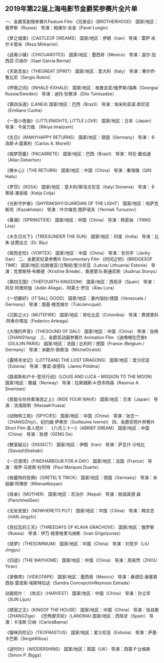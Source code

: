 ## 2019年第22届上海电影节金爵奖参赛片全片单
​​一、金爵奖剧情参赛片Feature Film
《兄弟会》（BROTHERHOOD）
国家/地区：俄罗斯（Russia）
导演：帕维尔·龙金（Pavel Lungin）
 
《梦之城堡》（CASTLEOF DREAMS）
国家/地区：伊朗（Iran）
导演：雷萨·米尔卡里米（Reza Mirkarimi）
 
《逃离小镇》（CHICUAROTES）
国家/地区：墨西哥（Mexico）
导演：盖尔·加西亚·贝纳尔（Gael García Bernal）
 
《天助吾友》（THEGREAT SPIRIT）
国家/地区：意大利（Italy）
导演：赛尔乔·鲁比尼（Sergio Rubini）
 
《呼吸之间》（INHALE-EXHALE）
国家/地区：格鲁吉亚/俄罗斯/瑞典（Georgia/ Russia/Sweden）
导演：迪托·钦察泽（Dito Tsintsadze）
 
《第四泳道》(LANE4)
国家/地区：巴西（Brazil）
导演：埃米利亚诺·库尼亚（Emiliano Cunha）
 
《一首小夜曲》（LITTLENIGHTS, LITTLE LOVE）
国家/地区：日本（Japan）
导演：今泉力哉 （Rikiya Imaizumi）
 
《生日》（MANYHAPPY RETURNS）
国家/地区：德国（Germany）
导演：卡洛斯·A·莫莱利（Carlos A. Morelli）
 
《痴梦芭蕾》（PACARRETE）
国家/地区：巴西（Brazil）
导演：阿伦·戴伯通（Allan Deberton）
 
《拂乡心》（THE RETURN）
国家/地区：中国（China）
导演：秦海璐（QIN Hailu）
 
《罗莎》（ROSA）
国家/地区：意大利/斯洛文尼亚（Italy/ Slovenia）
导演：卡蒂娅·凑丽娅（Katja Colja）
 
《光影守护者》（SHYRAKSHY:GUARDIAN OF THE LIGHT）
国家/地区：哈萨克斯坦（Kazakhstan）
导演：叶尔梅克·图萨诺夫（Yermek Tursunov）
 
《春潮》（SPRINGTIDE）
国家/地区：中国（China）
导演：杨荔钠 （YANG Lina）
 
《木生日光下》（TREESUNDER THE SUN）
国家/地区：印度（India）
导演：比朱·达摩达兰（Dr. Biju）
 
《铤而走险》（VORTEX）
国家/地区：中国（China）
导演：甘剑宇（Jacky Gan）
二、金爵奖纪录参赛片 Documentary Film
《时间之桥》（BRIDGESOF TIME）
国家/地区:拉脱维亚/立陶宛/爱沙尼亚（Latvia/ Lithuania/ Estonia）
导演：克里斯特·布赖德（Kristīne Briede）、奥德里乌·斯通尼斯（Audrius Stonys）
 
《第四王国》（THEFOURTH KINGDOM）
国家/地区：西班牙（Spain）
导演：阿旦·阿里阿伽（Adán Aliaga）、阿莱士·罗拉（Àlex Lora）
 
《一切都好》（IT'SALL GOOD）
国家/地区：委内瑞拉/德国（Venezuela / Germany）
导演：图基·根克维尔（TukiJencquel）
 
《沉默之火》（MUTEFIRE）
国家/地区：哥伦比亚（Colombia）
导演：费德里科·阿泰尔塔加（Federico Arteaga）
 
《大理的声音》（THESOUND OF DALI）
国家/地区：中国（China）
导演：张杨（ZHANGYang）
三、金爵奖动画参赛片 Animation Film
《迪哩哩在巴黎》（DILILIIN PARIS）
国家/地区：法国 / 比利时 / 德国（France /Belgium / Germany）
导演：米歇尔·欧斯洛（MichelOcelot）
 
《露特寻龙记》（LOTTEAND THE LOST DRAGONS）
国家/地区：爱沙尼亚（Estonia）
导演：雅诺·波德玛（Janno Põldma）
 
《路易斯和卢卡-登月行动》（LOUIS AND LUCA – MISSION TO THE MOON）
国家/地区：挪威（Norway）
导演：拉斯姆斯·A·西韦特森（Rasmus A. Sivertsen）
 
《若能与你共乘海浪之上》（RIDE YOUR WAVE）
国家/地区：日本（Japan）
导演：汤浅政明（MasaakiYuasa）
 
《动物特工局》（SPYCIES）
国家/地区：中国（China）
导演：张志一（ZHANGZhiyi）、纪约姆·伊弗奈（Guillaume Ivernel）
四、金爵奖短片参赛片 Short Film
真人短片：
《六月三十一》（ABRIEF DREAM）
国家/地区：中国（China）
导演：耿德（GENG De）
 
《教室疑云》（DISSECT）
国家/地区：伊朗（Iran）
导演：萨瓦什·沙哈比（SiavashShahabi）
 
《一日港湾》（FINDHARBOUR FOR A DAY）
国家/地区：法国（France）
导演：保罗·马库斯·杜阿特（Paul Marques Duarte）
 
《格蕾特的伎俩》（GRETEL’S TRICK）
国家/地区：德国（Germany）
导演：米丽娜·阿博彦（MilenaAboyan）
 
《母亲》（MOTHER）
国家/地区：尼泊尔（Nepal）
导演：帕瑞其德·森（ParichhedSen）
 
《无处安放》（NOWHERETO PUT）
国家/地区：中国（China）
导演：韩京志（HAN Jingzhi）
 
《克拉瓦的三天》（THREEDAYS OF KLAVA GRACHOVE）
国家/地区：俄罗斯（Russia）
导演：伊万·格里格里乌纳斯（Ivan Grigolyunas）
 
《锁梦》（THESOMNIUM）
国家/地区：中国（China）
导演：刘竞宇（LIU Jingyu）
 
《归途》（THE WAYHOME）
国家/地区：中国（China）
导演：周易然（ZHOU Yiran）
 
《录像带》（VIDEOTAPE）
国家/地区：墨西哥（Mexico）
导演：桑德拉·康塞普西翁·雷诺索·埃斯特拉达（Sandra ConcepciónReynoso Estrada）
 
动画短片：
《秋实》（HARVEST）
国家/地区：中国（China）
导演：孙立军（SUN Lijun）
 
《陋室之王》（KINGOF THE HOUSE）
国家/地区：中国（China）
导演：张自歌（ZHANGZige）
《恐怖摩天轮》（LANORIA)
国家/地区：西班牙（Spain）
导演：卡洛斯·贝纳（CarlosBaena）
 
《猫咪历险记》（TEOFRASTUS）
国家/地区：爱沙尼亚（Estonia）
导演：萨基·卡巴斯（SergeiKibus）
 
《逆时针》（WIDDERSHINS）
国家/地区：英国（UK）
导演：西蒙·P·比格斯（Simon P. Biggs）
 